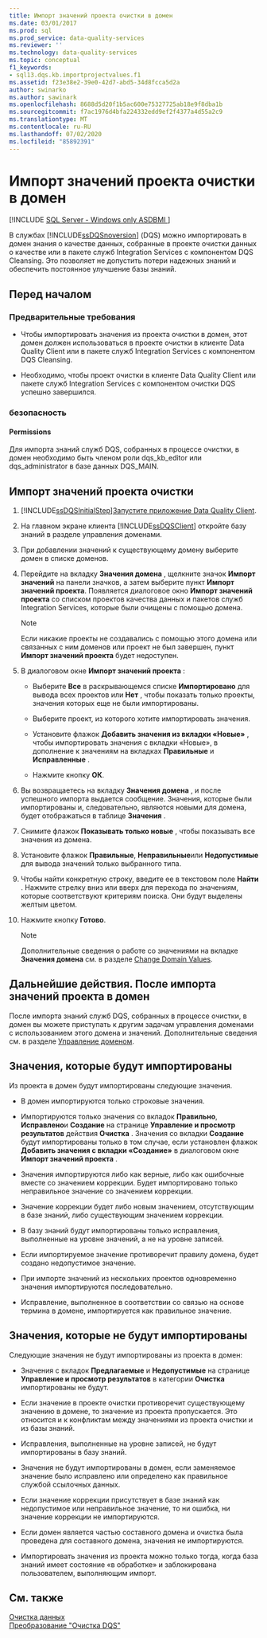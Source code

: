 ```yaml
---
title: Импорт значений проекта очистки в домен
ms.date: 03/01/2017
ms.prod: sql
ms.prod_service: data-quality-services
ms.reviewer: ''
ms.technology: data-quality-services
ms.topic: conceptual
f1_keywords:
- sql13.dqs.kb.importprojectvalues.f1
ms.assetid: f23e38e2-39e0-42d7-abd5-34d8fcca5d2a
author: swinarko
ms.author: sawinark
ms.openlocfilehash: 8688d5d20f1b5ac600e75327725ab18e9f8dba1b
ms.sourcegitcommit: f7ac1976d4bfa224332edd9ef2f4377a4d55a2c9
ms.translationtype: MT
ms.contentlocale: ru-RU
ms.lasthandoff: 07/02/2020
ms.locfileid: "85892391"
---
```

# <a name="import-cleansing-project-values-into-a-domain"></a>Импорт значений проекта очистки в домен

[!INCLUDE [SQL Server - Windows only ASDBMI  ](../includes/applies-to-version/sqlserver.md)]

  В службах [!INCLUDE[ssDQSnoversion](../includes/ssdqsnoversion-md.md)] (DQS) можно импортировать в домен знания о качестве данных, собранные в проекте очистки данных о качестве или в пакете служб Integration Services с компонентом DQS Cleansing. Это позволяет не допустить потери надежных знаний и обеспечить постоянное улучшение базы знаний.  
  
##  <a name="before-you-begin"></a><a name="BeforeYouBegin"></a> Перед началом  
  
###  <a name="prerequisites"></a><a name="Prerequisites"></a> Предварительные требования  
  
-   Чтобы импортировать значения из проекта очистки в домен, этот домен должен использоваться в проекте очистки в клиенте Data Quality Client или в пакете служб Integration Services с компонентом DQS Cleansing.  
  
-   Необходимо, чтобы проект очистки в клиенте Data Quality Client или пакете служб Integration Services с компонентом очистки DQS успешно завершился.  
  
###  <a name="security"></a><a name="Security"></a> безопасность  
  
####  <a name="permissions"></a><a name="Permissions"></a> Permissions  
 Для импорта знаний служб DQS, собранных в процессе очистки, в домен необходимо быть членом роли dqs_kb_editor или dqs_administrator в базе данных DQS_MAIN.  
  
##  <a name="import-cleansing-project-values"></a><a name="Import"></a>Импорт значений проекта очистки  
  
1.  [!INCLUDE[ssDQSInitialStep](../includes/ssdqsinitialstep-md.md)][Запустите приложение Data Quality Client](../data-quality-services/run-the-data-quality-client-application.md).  
  
2.  На главном экране клиента [!INCLUDE[ssDQSClient](../includes/ssdqsclient-md.md)] откройте базу знаний в разделе управления доменами.  
  
3.  При добавлении значений к существующему домену выберите домен в списке доменов.  
  
4.  Перейдите на вкладку **Значения домена** , щелкните значок **Импорт значений** на панели значков, а затем выберите пункт **Импорт значений проекта**. Появляется диалоговое окно **Импорт значений проекта** со списком проектов качества данных и пакетов служб Integration Services, которые были очищены с помощью домена.  
  
    > [!NOTE]  
    >   Если никакие проекты не создавались с помощью этого домена или связанных с ним доменов или проект не был завершен, пункт **Импорт значений проекта** будет недоступен.  
  
5.  В диалоговом окне **Импорт значений проекта** :  
  
    -   Выберите **Все** в раскрывающемся списке **Импортировано** для вывода всех проектов или **Нет** , чтобы показать только проекты, значения которых еще не были импортированы.  
  
    -   Выберите проект, из которого хотите импортировать значения.  
  
    -   Установите флажок **Добавить значения из вкладки «Новые»** , чтобы импортировать значения с вкладки «Новые», в дополнение к значениям на вкладках **Правильные** и **Исправленные** .  
  
    -   Нажмите кнопку **ОК**.  
  
6.  Вы возвращаетесь на вкладку **Значения домена** , и после успешного импорта выдается сообщение. Значения, которые были импортированы и, следовательно, являются новыми для домена, будет отображаться в таблице **Значения** .  
  
7.  Снимите флажок **Показывать только новые** , чтобы показывать все значения из домена.  
  
8.  Установите флажок **Правильные**, **Неправильные**или **Недопустимые** для вывода значений только выбранного типа.  
  
9. Чтобы найти конкретную строку, введите ее в текстовом поле **Найти** . Нажмите стрелку вниз или вверх для перехода по значениям, которые соответствуют критериям поиска. Они будут выделены желтым цветом.  
  
10. Нажмите кнопку **Готово**.  
  
    > [!NOTE]  
    >   Дополнительные сведения о работе со значениями на вкладке **Значения домена** см. в разделе [Change Domain Values](../data-quality-services/change-domain-values.md).  
  
##  <a name="follow-up-after-importing-project-values-into-a-domain"></a><a name="FollowUp"></a> Дальнейшие действия. После импорта значений проекта в домен  
 После импорта знаний служб DQS, собранных в процессе очистки, в домен вы можете приступать к другим задачам управления доменами с использованием этого домена и значений. Дополнительные сведения см. в разделе [Управление доменом](../data-quality-services/managing-a-domain.md).  
  
##  <a name="values-that-will-be-imported"></a><a name="Values"></a> Значения, которые будут импортированы  
 Из проекта в домен будут импортированы следующие значения.  
  
-   В домен импортируются только строковые значения.  
  
-   Импортируются только значения со вкладок **Правильно**, **Исправлено**и **Создание** на странице **Управление и просмотр результатов** действия **Очистка** . Значения со вкладки **Создание** будут импортированы только в том случае, если установлен флажок **Добавить значения с вкладки «Создание»** в диалоговом окне **Импорт значений проекта** .  
  
-   Значения импортируются либо как верные, либо как ошибочные вместе со значением коррекции. Будет импортировано только неправильное значение со значением коррекции.  
  
-   Значение коррекции будет либо новым значением, отсутствующим в базе знаний, либо существующим значением коррекции.  
  
-   В базу знаний будут импортированы только исправления, выполненные на уровне значений, а не на уровне записей.  
  
-   Если импортируемое значение противоречит правилу домена, будет создано недопустимое значение.  
  
-   При импорте значений из нескольких проектов одновременно значения импортируются последовательно.  
  
-   Исправление, выполненное в соответствии со связью на основе термина в домене, импортируется как правильное значение.  
  
##  <a name="values-that-will-not-be-imported"></a><a name="ValuesNot"></a> Значения, которые не будут импортированы  
 Следующие значения не будут импортированы из проекта в домен:  
  
-   Значения с вкладок **Предлагаемые** и **Недопустимые** на странице **Управление и просмотр результатов** в категории **Очистка** импортированы не будут.  
  
-   Если значение в проекте очистки противоречит существующему значению в домене, то значение из проекта пропускается. Это относится и к конфликтам между значениями из проекта очистки и из базы знаний.  
  
-   Исправления, выполненные на уровне записей, не будут импортированы в базу знаний.  
  
-   Значения не будут импортированы в домен, если заменяемое значение было исправлено или определено как правильное службой ссылочных данных.  
  
-   Если значение коррекции присутствует в базе знаний как недопустимое или неправильное значение, то ни ошибка, ни значение коррекции не импортируются.  
  
-   Если домен является частью составного домена и очистка была проведена для составного домена, значения не импортируются.  
  
-   Импортировать значения из проекта можно только тогда, когда база знаний имеет состояние «в обработке» и заблокирована пользователем, выполняющим импорт.  
  
## <a name="see-also"></a>См. также  
 [Очистка данных](../data-quality-services/data-cleansing.md)   
 [Преобразование "Очистка DQS"](../integration-services/data-flow/transformations/dqs-cleansing-transformation.md)  
  
  
